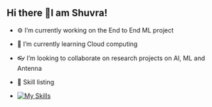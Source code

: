 ## Hi there 👋I am Shuvra! 



- ⚙️ I’m currently working on the End to End ML project 
- 🌱 I’m currently learning Cloud computing 
- 👓 I’m looking to collaborate on research projects on AI, ML and Antenna

- 🤺 Skill listing
- [![My Skills](https://skillicons.dev/icons?i=html,css,git,vim,aws,py,c,cpp,cs,django,flask,github,matlab,mysql,postgres,tensorflow)](https://skillicons.dev) 


